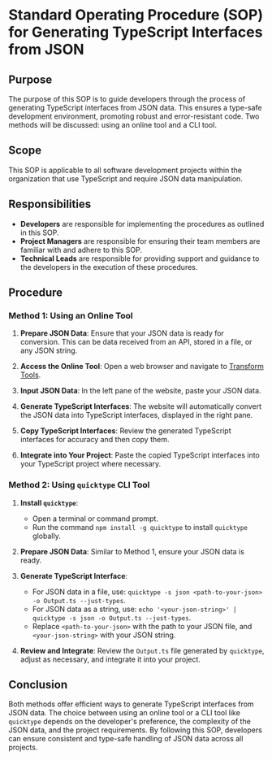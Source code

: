 # Standard Operating Procedure (SOP) for Generating TypeScript Interfaces from JSON

## Purpose

The purpose of this SOP is to guide developers through the process of generating TypeScript interfaces from JSON data. This ensures a type-safe development environment, promoting robust and error-resistant code. Two methods will be discussed: using an online tool and a CLI tool.

## Scope

This SOP is applicable to all software development projects within the organization that use TypeScript and require JSON data manipulation.

## Responsibilities

- **Developers** are responsible for implementing the procedures as outlined in this SOP.
- **Project Managers** are responsible for ensuring their team members are familiar with and adhere to this SOP.
- **Technical Leads** are responsible for providing support and guidance to the developers in the execution of these procedures.

## Procedure

### Method 1: Using an Online Tool

1. **Prepare JSON Data**: Ensure that your JSON data is ready for conversion. This can be data received from an API, stored in a file, or any JSON string.

2. **Access the Online Tool**: Open a web browser and navigate to [Transform Tools](https://transform.tools/json-to-typescript).

3. **Input JSON Data**: In the left pane of the website, paste your JSON data.

4. **Generate TypeScript Interfaces**: The website will automatically convert the JSON data into TypeScript interfaces, displayed in the right pane.

5. **Copy TypeScript Interfaces**: Review the generated TypeScript interfaces for accuracy and then copy them.

6. **Integrate into Your Project**: Paste the copied TypeScript interfaces into your TypeScript project where necessary.

### Method 2: Using `quicktype` CLI Tool

1. **Install `quicktype`**:

   - Open a terminal or command prompt.
   - Run the command `npm install -g quicktype` to install `quicktype` globally.

2. **Prepare JSON Data**: Similar to Method 1, ensure your JSON data is ready.

3. **Generate TypeScript Interface**:

   - For JSON data in a file, use: `quicktype -s json <path-to-your-json> -o Output.ts --just-types`.
   - For JSON data as a string, use: `echo '<your-json-string>' | quicktype -s json -o Output.ts --just-types`.
   - Replace `<path-to-your-json>` with the path to your JSON file, and `<your-json-string>` with your JSON string.

4. **Review and Integrate**: Review the `Output.ts` file generated by `quicktype`, adjust as necessary, and integrate it into your project.

## Conclusion

Both methods offer efficient ways to generate TypeScript interfaces from JSON data. The choice between using an online tool or a CLI tool like `quicktype` depends on the developer's preference, the complexity of the JSON data, and the project requirements. By following this SOP, developers can ensure consistent and type-safe handling of JSON data across all projects.
